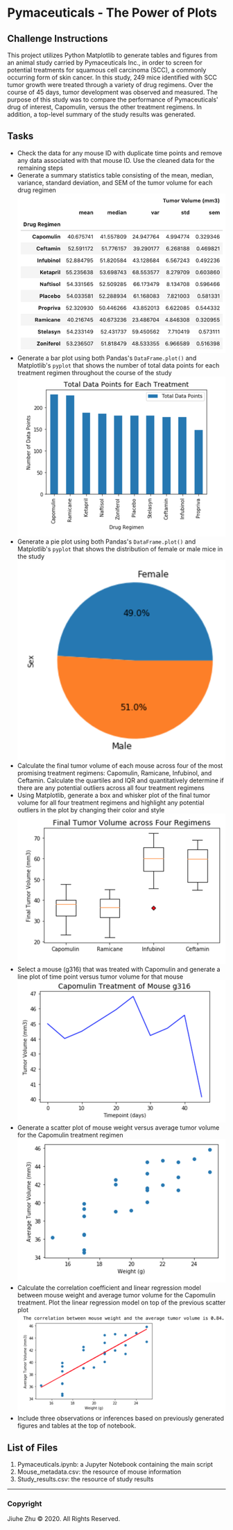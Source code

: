 # Pymaceuticals - The Power of Plots
## Challenge Instructions
This project utilizes Python Matplotlib to generate tables and figures from an animal study carried by Pymaceuticals Inc., in order to screen for potential treatments for squamous cell carcinoma (SCC), a commonly occurring form of skin cancer. In this study, 249 mice identified with SCC tumor growth were treated through a variety of drug regimens. Over the course of 45 days, tumor development was observed and measured. The purpose of this study was to compare the performance of Pymaceuticals' drug of interest, Capomulin, versus the other treatment regimens. In addition, a top-level summary of the study results was generated.

## Tasks
- Check the data for any mouse ID with duplicate time points and remove any data associated with that mouse ID. Use the cleaned data for the remaining steps
- Generate a summary statistics table consisting of the mean, median, variance, standard deviation, and SEM of the tumor volume for each drug regimen \
![Summary_Stats](https://github.com/Jiuhe2020/matplotlib-challenge/blob/master/images/Summary_Table.png)
- Generate a bar plot using both Pandas's `DataFrame.plot()` and Matplotlib's `pyplot` that shows the number of total data points for each treatment regimen throughout the course of the study \
![Total_Data_Points](https://github.com/Jiuhe2020/matplotlib-challenge/blob/master/images/Total_Data_Points.png)
- Generate a pie plot using both Pandas's `DataFrame.plot()` and Matplotlib's `pyplot` that shows the distribution of female or male mice in the study \
![Distribution](https://github.com/Jiuhe2020/matplotlib-challenge/blob/master/images/Distribution.png)
- Calculate the final tumor volume of each mouse across four of the most promising treatment regimens: Capomulin, Ramicane, Infubinol, and Ceftamin. Calculate the quartiles and IQR and quantitatively determine if there are any potential outliers across all four treatment regimens
- Using Matplotlib, generate a box and whisker plot of the final tumor volume for all four treatment regimens and highlight any potential outliers in the plot by changing their color and style \
![Final_Tumor_Volume](https://github.com/Jiuhe2020/matplotlib-challenge/blob/master/images/Final_Tumor_Volume.png)
- Select a mouse (g316) that was treated with Capomulin and generate a line plot of time point versus tumor volume for that mouse \
![Capomulin_g316](https://github.com/Jiuhe2020/matplotlib-challenge/blob/master/images/Capomulin_g316.png)
- Generate a scatter plot of mouse weight versus average tumor volume for the Capomulin treatment regimen \
![Weight_Tumor](https://github.com/Jiuhe2020/matplotlib-challenge/blob/master/images/Weight_Tumor.png)
- Calculate the correlation coefficient and linear regression model between mouse weight and average tumor volume for the Capomulin treatment. Plot the linear regression model on top of the previous scatter plot \
![Linear_Regression](https://github.com/Jiuhe2020/matplotlib-challenge/blob/master/images/Linear_Regression.png)
- Include three observations or inferences based on previously generated figures and tables at the top of notebook.

## List of Files
1. Pymaceuticals.ipynb: a Jupyter Notebook containing the main script
2. Mouse_metadata.csv: the resource of mouse information
3. Study_results.csv: the resource of study results

---
### Copyright
Jiuhe Zhu © 2020. All Rights Reserved.
